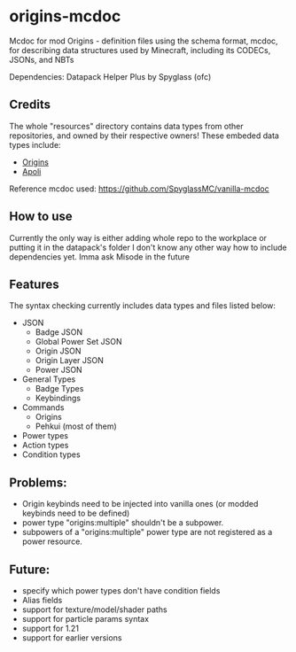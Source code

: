 # origins-mcdoc

Mcdoc for mod Origins - definition files using the schema format, mcdoc, for describing data structures used by Minecraft, including its CODECs, JSONs, and NBTs

Dependencies: Datapack Helper Plus by Spyglass (ofc)


## Credits
The whole "resources" directory contains data types from other repositories, and owned by their respective owners!
These embeded data types include:
- [Origins](https://github.com/apace100/origins-fabric)
- [Apoli](https://github.com/apace100/apoli)

Reference mcdoc used: https://github.com/SpyglassMC/vanilla-mcdoc

## How to use
Currently the only way is either adding whole repo to the workplace or putting it in the datapack's folder
I don't know any other way how to include dependencies yet. Imma ask Misode in the future

## Features
The syntax checking currently includes data types and files listed below:
- JSON
  - Badge JSON
  - Global Power Set JSON
  - Origin JSON
  - Origin Layer JSON
  - Power JSON
- General Types
  - Badge Types
  - Keybindings
- Commands
  - Origins
  - Pehkui (most of them)
- Power types
- Action types
- Condition types
 
## Problems:
- Origin keybinds need to be injected into vanilla ones (or modded keybinds need to be defined)
- power type "origins:multiple" shouldn't be a subpower.
- subpowers of a "origins:multiple" power type are not registered as a power resource.

## Future:
- specify which power types don't have condition fields
- Alias fields
- support for texture/model/shader paths
- support for particle params syntax
- support for 1.21
- support for earlier versions
